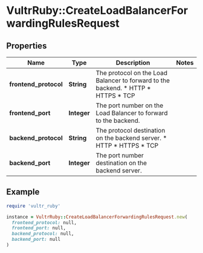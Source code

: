 # VultrRuby::CreateLoadBalancerForwardingRulesRequest

## Properties

| Name | Type | Description | Notes |
| ---- | ---- | ----------- | ----- |
| **frontend_protocol** | **String** | The protocol on the Load Balancer to forward to the backend.  * HTTP * HTTPS * TCP |  |
| **frontend_port** | **Integer** | The port number on the Load Balancer to forward to the backend. |  |
| **backend_protocol** | **String** | The protocol destination on the backend server.  * HTTP * HTTPS * TCP |  |
| **backend_port** | **Integer** | The port number destination on the backend server. |  |

## Example

```ruby
require 'vultr_ruby'

instance = VultrRuby::CreateLoadBalancerForwardingRulesRequest.new(
  frontend_protocol: null,
  frontend_port: null,
  backend_protocol: null,
  backend_port: null
)
```

